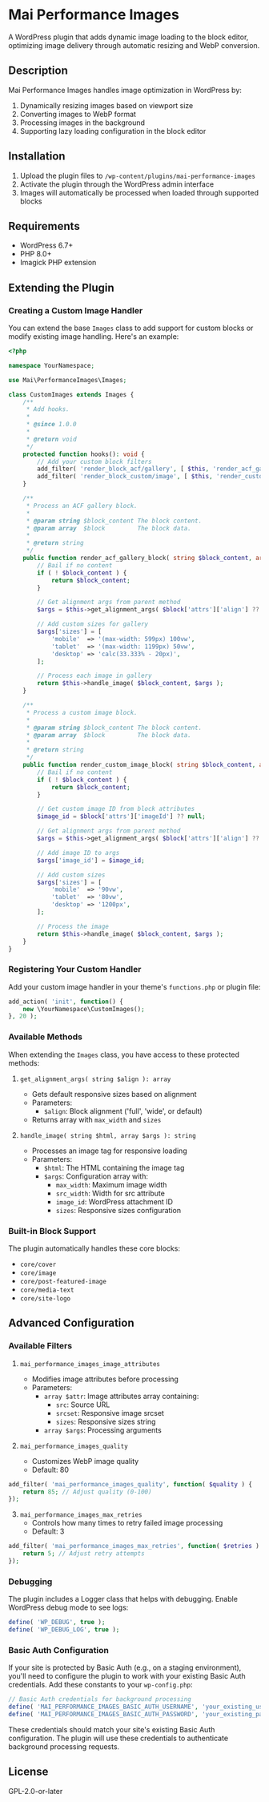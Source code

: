 # Mai Performance Images

A WordPress plugin that adds dynamic image loading to the block editor, optimizing image delivery through automatic resizing and WebP conversion.

## Description

Mai Performance Images handles image optimization in WordPress by:
1. Dynamically resizing images based on viewport size
2. Converting images to WebP format
3. Processing images in the background
4. Supporting lazy loading configuration in the block editor

## Installation

1. Upload the plugin files to `/wp-content/plugins/mai-performance-images`
2. Activate the plugin through the WordPress admin interface
3. Images will automatically be processed when loaded through supported blocks

## Requirements

- WordPress 6.7+
- PHP 8.0+
- Imagick PHP extension

## Extending the Plugin

### Creating a Custom Image Handler

You can extend the base `Images` class to add support for custom blocks or modify existing image handling. Here's an example:

```php
<?php

namespace YourNamespace;

use Mai\PerformanceImages\Images;

class CustomImages extends Images {
	/**
	 * Add hooks.
	 *
	 * @since 1.0.0
	 *
	 * @return void
	 */
	protected function hooks(): void {
		// Add your custom block filters
		add_filter( 'render_block_acf/gallery', [ $this, 'render_acf_gallery_block' ], 99, 2 );
		add_filter( 'render_block_custom/image', [ $this, 'render_custom_image_block' ], 99, 2 );
	}

	/**
	 * Process an ACF gallery block.
	 *
	 * @param string $block_content The block content.
	 * @param array  $block         The block data.
	 *
	 * @return string
	 */
	public function render_acf_gallery_block( string $block_content, array $block ): string {
		// Bail if no content
		if ( ! $block_content ) {
			return $block_content;
		}

		// Get alignment args from parent method
		$args = $this->get_alignment_args( $block['attrs']['align'] ?? '' );

		// Add custom sizes for gallery
		$args['sizes'] = [
			'mobile'  => '(max-width: 599px) 100vw',
			'tablet'  => '(max-width: 1199px) 50vw',
			'desktop' => 'calc(33.333% - 20px)',
		];

		// Process each image in gallery
		return $this->handle_image( $block_content, $args );
	}

	/**
	 * Process a custom image block.
	 *
	 * @param string $block_content The block content.
	 * @param array  $block         The block data.
	 *
	 * @return string
	 */
	public function render_custom_image_block( string $block_content, array $block ): string {
		// Bail if no content
		if ( ! $block_content ) {
			return $block_content;
		}

		// Get custom image ID from block attributes
		$image_id = $block['attrs']['imageId'] ?? null;

		// Get alignment args from parent method
		$args = $this->get_alignment_args( $block['attrs']['align'] ?? '' );

		// Add image ID to args
		$args['image_id'] = $image_id;

		// Add custom sizes
		$args['sizes'] = [
			'mobile'  => '90vw',
			'tablet'  => '80vw',
			'desktop' => '1200px',
		];

		// Process the image
		return $this->handle_image( $block_content, $args );
	}
}
```

### Registering Your Custom Handler

Add your custom image handler in your theme's `functions.php` or plugin file:

```php
add_action( 'init', function() {
    new \YourNamespace\CustomImages();
}, 20 );
```

### Available Methods

When extending the `Images` class, you have access to these protected methods:

1. `get_alignment_args( string $align ): array`
   - Gets default responsive sizes based on alignment
   - Parameters:
     - `$align`: Block alignment ('full', 'wide', or default)
   - Returns array with `max_width` and `sizes`

2. `handle_image( string $html, array $args ): string`
   - Processes an image tag for responsive loading
   - Parameters:
     - `$html`: The HTML containing the image tag
     - `$args`: Configuration array with:
       - `max_width`: Maximum image width
       - `src_width`: Width for src attribute
       - `image_id`: WordPress attachment ID
       - `sizes`: Responsive sizes configuration

### Built-in Block Support

The plugin automatically handles these core blocks:
- `core/cover`
- `core/image`
- `core/post-featured-image`
- `core/media-text`
- `core/site-logo`

## Advanced Configuration

### Available Filters

1. `mai_performance_images_image_attributes`
   - Modifies image attributes before processing
   - Parameters:
     - `array $attr`: Image attributes array containing:
       - `src`: Source URL
       - `srcset`: Responsive image srcset
       - `sizes`: Responsive sizes string
     - `array $args`: Processing arguments

2. `mai_performance_images_quality`
   - Customizes WebP image quality
   - Default: 80
```php
add_filter( 'mai_performance_images_quality', function( $quality ) {
	return 85; // Adjust quality (0-100)
});
```

3. `mai_performance_images_max_retries`
   - Controls how many times to retry failed image processing
   - Default: 3
```php
add_filter( 'mai_performance_images_max_retries', function( $retries ) {
	return 5; // Adjust retry attempts
});
```

### Debugging

The plugin includes a Logger class that helps with debugging. Enable WordPress debug mode to see logs:

```php
define( 'WP_DEBUG', true );
define( 'WP_DEBUG_LOG', true );
```

### Basic Auth Configuration

If your site is protected by Basic Auth (e.g., on a staging environment), you'll need to configure the plugin to work with your existing Basic Auth credentials. Add these constants to your `wp-config.php`:

```php
// Basic Auth credentials for background processing
define( 'MAI_PERFORMANCE_IMAGES_BASIC_AUTH_USERNAME', 'your_existing_username' );
define( 'MAI_PERFORMANCE_IMAGES_BASIC_AUTH_PASSWORD', 'your_existing_password' );
```

These credentials should match your site's existing Basic Auth configuration. The plugin will use these credentials to authenticate background processing requests.

## License

GPL-2.0-or-later